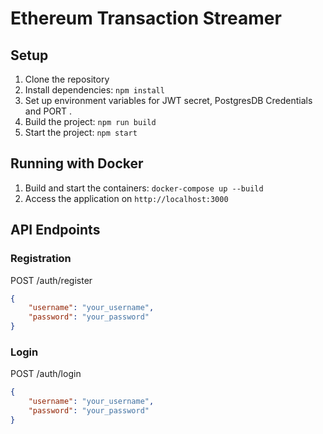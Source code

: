 # Ethereum Transaction Streamer

## Setup

1. Clone the repository
2. Install dependencies: `npm install`
3. Set up environment variables for JWT secret, PostgresDB Credentials and PORT .
4. Build the project: `npm run build`
5. Start the project: `npm start`

## Running with Docker

1. Build and start the containers: `docker-compose up --build`
2. Access the application on `http://localhost:3000`

## API Endpoints

### Registration

POST /auth/register

```json
{
	"username": "your_username",
	"password": "your_password"
}
```

### Login

POST /auth/login

```json
{
	"username": "your_username",
	"password": "your_password"
}
```
